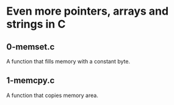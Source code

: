 # Even more pointers, arrays and strings in C
## 0-memset.c
A function that fills memory with a constant byte.
## 1-memcpy.c
A function that copies memory area.

